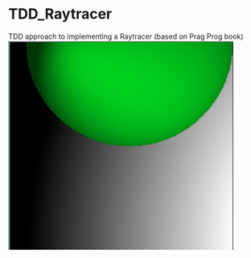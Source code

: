 # TDD_Raytracer
TDD approach to implementing a Raytracer (based on Prag Prog book)
<img src="PhongShadedSphere.PNG">

